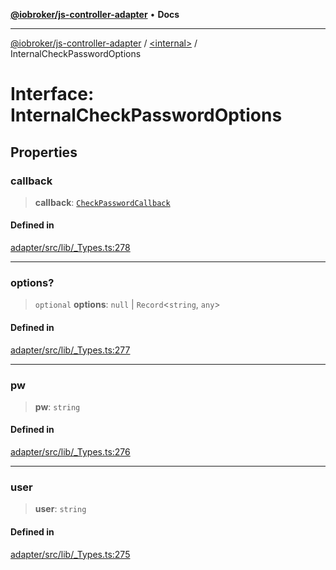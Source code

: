 [**@iobroker/js-controller-adapter**](../../README.md) • **Docs**

***

[@iobroker/js-controller-adapter](../../globals.md) / [\<internal\>](../README.md) / InternalCheckPasswordOptions

# Interface: InternalCheckPasswordOptions

## Properties

### callback

> **callback**: [`CheckPasswordCallback`](../type-aliases/CheckPasswordCallback.md)

#### Defined in

[adapter/src/lib/\_Types.ts:278](https://github.com/ioBroker/ioBroker.js-controller/blob/dae94f706cc75e41fc7f1fe6bb283f8c8f9ede06/packages/adapter/src/lib/_Types.ts#L278)

***

### options?

> `optional` **options**: `null` \| `Record`\<`string`, `any`\>

#### Defined in

[adapter/src/lib/\_Types.ts:277](https://github.com/ioBroker/ioBroker.js-controller/blob/dae94f706cc75e41fc7f1fe6bb283f8c8f9ede06/packages/adapter/src/lib/_Types.ts#L277)

***

### pw

> **pw**: `string`

#### Defined in

[adapter/src/lib/\_Types.ts:276](https://github.com/ioBroker/ioBroker.js-controller/blob/dae94f706cc75e41fc7f1fe6bb283f8c8f9ede06/packages/adapter/src/lib/_Types.ts#L276)

***

### user

> **user**: `string`

#### Defined in

[adapter/src/lib/\_Types.ts:275](https://github.com/ioBroker/ioBroker.js-controller/blob/dae94f706cc75e41fc7f1fe6bb283f8c8f9ede06/packages/adapter/src/lib/_Types.ts#L275)
